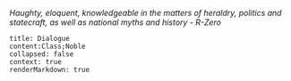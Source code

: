 *Haughty, eloquent, knowledgeable in the matters of heraldry, politics and statecraft, as well as national myths and history  - R-Zero*

```query
title: Dialogue
content:Class;Noble
collapsed: false
context: true
renderMarkdown: true
```